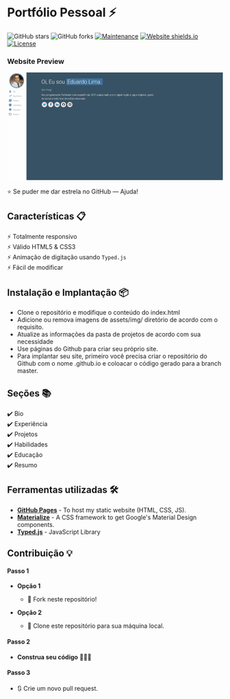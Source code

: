 # Portfólio Pessoal ⚡️ 

![GitHub stars](https://img.shields.io/github/stars/edulima2412/portfolio) 
![GitHub forks](https://img.shields.io/github/forks/edulima2412/portfolio)
[![Maintenance](https://img.shields.io/badge/maintained-yes-green.svg)](https://github.com/edulima2412/portfolio/commits/master)
[![Website shields.io](https://img.shields.io/badge/website-up-yellow)](http://varadbhogayata.github.io/)
[![License](http://img.shields.io/:license-mit-blue.svg?style=flat-square)](http://badges.mit-license.org)

### Website Preview
<p align="center"> 
  <kbd>
    <a href="https://edulima2412.github.io" target="_blank"><img src="/assets/img/preview.gif">
  </a>
  </kbd>
</p>

:star: Se puder me dar estrela no GitHub — Ajuda!

## Características 📋
⚡️ Totalmente responsivo\
⚡️ Válido HTML5 & CSS3\
⚡️ Animação de digitação usando `Typed.js`\
⚡️ Fácil de modificar

## Instalação e Implantação 📦
- Clone o repositório e modifique o conteúdo do index.html
- Adicione ou remova imagens de assets/img/ diretório de acordo com o requisito.
- Atualize as informações da pasta de projetos de acordo com sua necessidade
- Use páginas do Github para criar seu próprio site.
- Para implantar seu site, primeiro você precisa criar o repositório do Github com o nome <your-github-username>.github.io e coloacar o código gerado para a branch master.

## Seções 📚
✔️ Bio\
✔️ Experiência\
✔️ Projetos\
✔️ Habilidades\
✔️ Educação\
✔️ Resumo

## Ferramentas utilizadas 🛠️
* [<b>GitHub Pages</b>](https://create-react-app.dev/docs/deployment/#github-pages) - To host my static website (HTML, CSS, JS).
* [<b>Materialize</b>](https://materializecss.com/) - A CSS framework to get Google's Material Design components.
* [<b>Typed.js</b>](https://mattboldt.com/demos/typed-js/) - JavaScript Library

## Contribuição 💡
#### Passo 1

- **Opção 1**
    - 🍴 Fork neste repositório!

- **Opção 2**
    - 👯 Clone este repositório para sua máquina local.

#### Passo 2

- **Construa seu código** 🔨🔨🔨

#### Passo 3

- 🔃 Crie um novo pull request.
